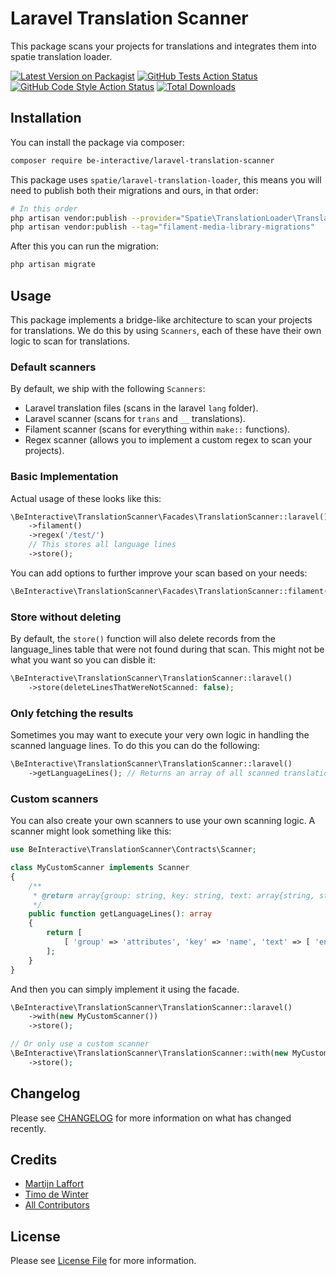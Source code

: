 # Laravel Translation Scanner
This package scans your projects for translations and integrates them into spatie translation loader.

[![Latest Version on Packagist](https://img.shields.io/packagist/v/be-interactive/translation-scanner.svg?style=flat-square)](https://packagist.org/packages/be-interactive/translation-scanner)
[![GitHub Tests Action Status](https://img.shields.io/github/actions/workflow/status/be-interactive/translation-scanner/run-tests.yml?branch=main&label=tests&style=flat-square)](https://github.com/be-interactive/translation-scanner/actions?query=workflow%3Arun-tests+branch%3Amain)
[![GitHub Code Style Action Status](https://img.shields.io/github/actions/workflow/status/be-interactive/translation-scanner/fix-php-code-style-issues.yml?branch=main&label=code%20style&style=flat-square)](https://github.com/be-interactive/translation-scanner/actions?query=workflow%3A"Fix+PHP+code+style+issues"+branch%3Amain)
[![Total Downloads](https://img.shields.io/packagist/dt/be-interactive/translation-scanner.svg?style=flat-square)](https://packagist.org/packages/be-interactive/translation-scanner)


## Installation

You can install the package via composer:
```bash
composer require be-interactive/laravel-translation-scanner
```

This package uses `spatie/laravel-translation-loader`, this means you will need to publish both their migrations and ours, in that order:
```bash
# In this order
php artisan vendor:publish --provider="Spatie\TranslationLoader\TranslationServiceProvider" --tag="migrations"
php artisan vendor:publish --tag="filament-media-library-migrations"
```

After this you can run the migration:
```bash
php artisan migrate
```

## Usage
This package implements a bridge-like architecture to scan your projects for translations.
We do this by using `Scanners`, each of these have their own logic to scan for translations.

### Default scanners
By default, we ship with the following `Scanners`:

- Laravel translation files (scans in the laravel `lang` folder).
- Laravel scanner (scans for `trans` and `__` translations).
- Filament scanner (scans for everything within `make::` functions).
- Regex scanner (allows you to implement a custom regex to scan your projects).

### Basic Implementation
Actual usage of these looks like this:
```php
\BeInteractive\TranslationScanner\Facades\TranslationScanner::laravel()
    ->filament()
    ->regex('/test/')
    // This stores all language lines
    ->store();
```

You can add options to further improve your scan based on your needs:
```php
\BeInteractive\TranslationScanner\Facades\TranslationScanner::filament()->scanFiles();
```

### Store without deleting
By default, the `store()` function will also delete records from the language_lines table that were not found during that scan.
This might not be what you want so you can disble it:

```php
\BeInteractive\TranslationScanner\TranslationScanner::laravel()
    ->store(deleteLinesThatWereNotScanned: false);
```

### Only fetching the results
Sometimes you may want to execute your very own logic in handling the scanned language lines.
To do this you can do the following:

```php
\BeInteractive\TranslationScanner\TranslationScanner::laravel()
    ->getLanguageLines(); // Returns an array of all scanned translations
```

### Custom scanners
You can also create your own scanners to use your own scanning logic. A scanner might look something like this:

```php
use BeInteractive\TranslationScanner\Contracts\Scanner;

class MyCustomScanner implements Scanner
{
    /**
     * @return array{group: string, key: string, text: array{string, string}}
     */
    public function getLanguageLines(): array
    {
        return [
            [ 'group' => 'attributes', 'key' => 'name', 'text' => [ 'en' => 'Name' ] ],
        ];
    }
}
```

And then you can simply implement it using the facade.
```php
\BeInteractive\TranslationScanner\TranslationScanner::laravel()
    ->with(new MyCustomScanner())
    ->store();

// Or only use a custom scanner
\BeInteractive\TranslationScanner\TranslationScanner::with(new MyCustomScanner())
    ->store();
```

## Changelog
Please see [CHANGELOG](CHANGELOG.md) for more information on what has changed recently.

## Credits
- [Martijn Laffort](https://github.com/martijnlaffort)
- [Timo de Winter](https://github.com/timo-de-winter)
- [All Contributors](../../contributors)

## License
Please see [License File](LICENSE.md) for more information.
